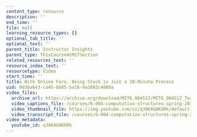 ```yaml
---
content_type: resource
description: ''
end_time: ''
file: null
learning_resource_types: []
optional_tab_title: ''
optional_text: ''
parent_title: Instructor Insights
parent_type: ThisCourseAtMITSection
related_resources_text: ''
resource_index_text: ''
resourcetype: Video
start_time: ''
title: With Online Fora, Being Stuck is Just a 10-Minute Process
uid: 9d3ba6e3-ca45-bb85-5a16-9a2882c4086a
video_files:
  archive_url: https://archive.org/download/MIT6.004S17/MIT6_004S17_Terman_Interview_300k.mp4
  video_captions_file: /courses/6-004-computation-structures-spring-2017/ec8fe8cf66bb554fa54ab6dc45673fa5_q38KAGAKORk.vtt
  video_thumbnail_file: https://img.youtube.com/vi/q38KAGAKORk/default.jpg
  video_transcript_file: /courses/6-004-computation-structures-spring-2017/337d65e3e72fb21e4ceba27d2064bcf8_q38KAGAKORk.pdf
video_metadata:
  youtube_id: q38KAGAKORk
---
```

